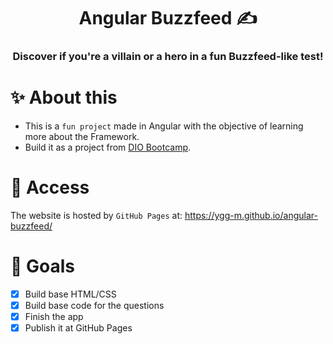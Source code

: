 <div align="center"> 
    <h1>Angular Buzzfeed ✍️</h1>
    <h3>Discover if you're a villain or a hero in a fun Buzzfeed-like test!</h3>
</div>

# ✨ About this

- This is a `fun project` made in Angular with the objective of learning more about the Framework.
- Build it as a project from [DIO Bootcamp](https://www.dio.me/en).

# 🚀 Access

The website is hosted by `GitHub Pages` at: https://ygg-m.github.io/angular-buzzfeed/

# 🎯 Goals

- [x] Build base HTML/CSS
- [x] Build base code for the questions
- [x] Finish the app
- [x] Publish it at GitHub Pages
